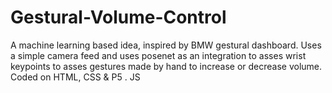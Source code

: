 # Gestural-Volume-Control
A machine learning based idea, inspired by BMW gestural dashboard. Uses a simple camera feed and uses posenet as an integration to asses wrist keypoints to asses gestures made by hand to increase or decrease volume.                                                                            Coded on HTML, CSS &amp; P5 . JS
